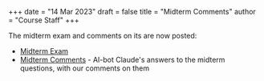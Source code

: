 +++
date = "14 Mar 2023"
draft = false
title = "Midterm Comments"
author = "Course Staff"
+++

The midterm exam and comments on its are now posted:

- [Midterm Exam](/docs/midterm.pdf)
- [Midterm Comments](/docs/midterm-claude.pdf) - AI-bot Claude's answers to the midterm questions, with our comments on them

